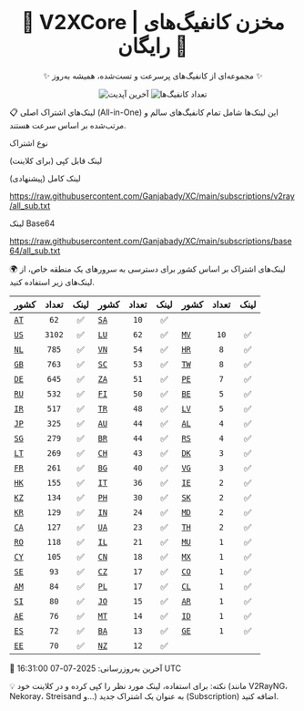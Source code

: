 <div align="center">
<h1 style="font-size: 2.5em; font-weight: bold;">🚀 V2XCore | مخزن کانفیگ‌های رایگان 🚀</h1>
<p>✨ مجموعه‌ای از کانفیگ‌های پرسرعت و تست‌شده، همیشه به‌روز ✨</p>

<p>
<img src="https://img.shields.io/badge/Updated-2025-07-07 16:31:00 UTC-blue?style=for-the-badge&logo=github" alt="آخرین آپدیت">
<img src="https://img.shields.io/badge/Configs-16167-green?style=for-the-badge&logo=serverless" alt="تعداد کانفیگ‌ها">
</p>
</div>

📋 لینک‌های اشتراک اصلی (All-in-One)
این لینک‌ها شامل تمام کانفیگ‌های سالم و مرتب‌شده بر اساس سرعت هستند.

نوع اشتراک

لینک قابل کپی (برای کلاینت)

لینک کامل (پیشنهادی)

https://raw.githubusercontent.com/Ganjabady/XC/main/subscriptions/v2ray/all_sub.txt

لینک Base64

https://raw.githubusercontent.com/Ganjabady/XC/main/subscriptions/base64/all_sub.txt

🌍 لینک‌های اشتراک بر اساس کشور
برای دسترسی به سرورهای یک منطقه خاص، از لینک‌های زیر استفاده کنید.

| کشور | تعداد | لینک | کشور | تعداد | لینک | کشور | تعداد | لینک |
| :--- | :---: | :---: | :--- | :---: | :---: | :--- | :---: | :---: |
| [`AT`](https://raw.githubusercontent.com/Ganjabady/XC/main/subscriptions/regions/AT.txt) | `62` | ✅ | [`SA`](https://raw.githubusercontent.com/Ganjabady/XC/main/subscriptions/regions/SA.txt) | `10` | ✅ |
| [`US`](https://raw.githubusercontent.com/Ganjabady/XC/main/subscriptions/regions/US.txt) | `3102` | ✅ | [`LU`](https://raw.githubusercontent.com/Ganjabady/XC/main/subscriptions/regions/LU.txt) | `62` | ✅ | [`MV`](https://raw.githubusercontent.com/Ganjabady/XC/main/subscriptions/regions/MV.txt) | `10` | ✅ |
| [`NL`](https://raw.githubusercontent.com/Ganjabady/XC/main/subscriptions/regions/NL.txt) | `785` | ✅ | [`VN`](https://raw.githubusercontent.com/Ganjabady/XC/main/subscriptions/regions/VN.txt) | `54` | ✅ | [`HR`](https://raw.githubusercontent.com/Ganjabady/XC/main/subscriptions/regions/HR.txt) | `8` | ✅ |
| [`GB`](https://raw.githubusercontent.com/Ganjabady/XC/main/subscriptions/regions/GB.txt) | `763` | ✅ | [`SC`](https://raw.githubusercontent.com/Ganjabady/XC/main/subscriptions/regions/SC.txt) | `53` | ✅ | [`TW`](https://raw.githubusercontent.com/Ganjabady/XC/main/subscriptions/regions/TW.txt) | `8` | ✅ |
| [`DE`](https://raw.githubusercontent.com/Ganjabady/XC/main/subscriptions/regions/DE.txt) | `645` | ✅ | [`ZA`](https://raw.githubusercontent.com/Ganjabady/XC/main/subscriptions/regions/ZA.txt) | `51` | ✅ | [`PE`](https://raw.githubusercontent.com/Ganjabady/XC/main/subscriptions/regions/PE.txt) | `7` | ✅ |
| [`RU`](https://raw.githubusercontent.com/Ganjabady/XC/main/subscriptions/regions/RU.txt) | `532` | ✅ | [`FI`](https://raw.githubusercontent.com/Ganjabady/XC/main/subscriptions/regions/FI.txt) | `50` | ✅ | [`BE`](https://raw.githubusercontent.com/Ganjabady/XC/main/subscriptions/regions/BE.txt) | `5` | ✅ |
| [`IR`](https://raw.githubusercontent.com/Ganjabady/XC/main/subscriptions/regions/IR.txt) | `517` | ✅ | [`TR`](https://raw.githubusercontent.com/Ganjabady/XC/main/subscriptions/regions/TR.txt) | `48` | ✅ | [`LV`](https://raw.githubusercontent.com/Ganjabady/XC/main/subscriptions/regions/LV.txt) | `5` | ✅ |
| [`JP`](https://raw.githubusercontent.com/Ganjabady/XC/main/subscriptions/regions/JP.txt) | `325` | ✅ | [`AU`](https://raw.githubusercontent.com/Ganjabady/XC/main/subscriptions/regions/AU.txt) | `44` | ✅ | [`AL`](https://raw.githubusercontent.com/Ganjabady/XC/main/subscriptions/regions/AL.txt) | `4` | ✅ |
| [`SG`](https://raw.githubusercontent.com/Ganjabady/XC/main/subscriptions/regions/SG.txt) | `279` | ✅ | [`BR`](https://raw.githubusercontent.com/Ganjabady/XC/main/subscriptions/regions/BR.txt) | `44` | ✅ | [`RS`](https://raw.githubusercontent.com/Ganjabady/XC/main/subscriptions/regions/RS.txt) | `4` | ✅ |
| [`LT`](https://raw.githubusercontent.com/Ganjabady/XC/main/subscriptions/regions/LT.txt) | `269` | ✅ | [`CH`](https://raw.githubusercontent.com/Ganjabady/XC/main/subscriptions/regions/CH.txt) | `43` | ✅ | [`DK`](https://raw.githubusercontent.com/Ganjabady/XC/main/subscriptions/regions/DK.txt) | `3` | ✅ |
| [`FR`](https://raw.githubusercontent.com/Ganjabady/XC/main/subscriptions/regions/FR.txt) | `261` | ✅ | [`BG`](https://raw.githubusercontent.com/Ganjabady/XC/main/subscriptions/regions/BG.txt) | `40` | ✅ | [`VG`](https://raw.githubusercontent.com/Ganjabady/XC/main/subscriptions/regions/VG.txt) | `3` | ✅ |
| [`HK`](https://raw.githubusercontent.com/Ganjabady/XC/main/subscriptions/regions/HK.txt) | `155` | ✅ | [`IT`](https://raw.githubusercontent.com/Ganjabady/XC/main/subscriptions/regions/IT.txt) | `36` | ✅ | [`IE`](https://raw.githubusercontent.com/Ganjabady/XC/main/subscriptions/regions/IE.txt) | `2` | ✅ |
| [`KZ`](https://raw.githubusercontent.com/Ganjabady/XC/main/subscriptions/regions/KZ.txt) | `134` | ✅ | [`PH`](https://raw.githubusercontent.com/Ganjabady/XC/main/subscriptions/regions/PH.txt) | `30` | ✅ | [`SK`](https://raw.githubusercontent.com/Ganjabady/XC/main/subscriptions/regions/SK.txt) | `2` | ✅ |
| [`KR`](https://raw.githubusercontent.com/Ganjabady/XC/main/subscriptions/regions/KR.txt) | `129` | ✅ | [`IN`](https://raw.githubusercontent.com/Ganjabady/XC/main/subscriptions/regions/IN.txt) | `24` | ✅ | [`MD`](https://raw.githubusercontent.com/Ganjabady/XC/main/subscriptions/regions/MD.txt) | `2` | ✅ |
| [`CA`](https://raw.githubusercontent.com/Ganjabady/XC/main/subscriptions/regions/CA.txt) | `127` | ✅ | [`UA`](https://raw.githubusercontent.com/Ganjabady/XC/main/subscriptions/regions/UA.txt) | `23` | ✅ | [`TH`](https://raw.githubusercontent.com/Ganjabady/XC/main/subscriptions/regions/TH.txt) | `2` | ✅ |
| [`RO`](https://raw.githubusercontent.com/Ganjabady/XC/main/subscriptions/regions/RO.txt) | `118` | ✅ | [`IL`](https://raw.githubusercontent.com/Ganjabady/XC/main/subscriptions/regions/IL.txt) | `21` | ✅ | [`MU`](https://raw.githubusercontent.com/Ganjabady/XC/main/subscriptions/regions/MU.txt) | `1` | ✅ |
| [`CY`](https://raw.githubusercontent.com/Ganjabady/XC/main/subscriptions/regions/CY.txt) | `105` | ✅ | [`CN`](https://raw.githubusercontent.com/Ganjabady/XC/main/subscriptions/regions/CN.txt) | `18` | ✅ | [`MX`](https://raw.githubusercontent.com/Ganjabady/XC/main/subscriptions/regions/MX.txt) | `1` | ✅ |
| [`SE`](https://raw.githubusercontent.com/Ganjabady/XC/main/subscriptions/regions/SE.txt) | `93` | ✅ | [`CZ`](https://raw.githubusercontent.com/Ganjabady/XC/main/subscriptions/regions/CZ.txt) | `17` | ✅ | [`CO`](https://raw.githubusercontent.com/Ganjabady/XC/main/subscriptions/regions/CO.txt) | `1` | ✅ |
| [`AM`](https://raw.githubusercontent.com/Ganjabady/XC/main/subscriptions/regions/AM.txt) | `84` | ✅ | [`PL`](https://raw.githubusercontent.com/Ganjabady/XC/main/subscriptions/regions/PL.txt) | `17` | ✅ | [`CL`](https://raw.githubusercontent.com/Ganjabady/XC/main/subscriptions/regions/CL.txt) | `1` | ✅ |
| [`SI`](https://raw.githubusercontent.com/Ganjabady/XC/main/subscriptions/regions/SI.txt) | `80` | ✅ | [`JO`](https://raw.githubusercontent.com/Ganjabady/XC/main/subscriptions/regions/JO.txt) | `15` | ✅ | [`AR`](https://raw.githubusercontent.com/Ganjabady/XC/main/subscriptions/regions/AR.txt) | `1` | ✅ |
| [`AE`](https://raw.githubusercontent.com/Ganjabady/XC/main/subscriptions/regions/AE.txt) | `76` | ✅ | [`MT`](https://raw.githubusercontent.com/Ganjabady/XC/main/subscriptions/regions/MT.txt) | `14` | ✅ | [`ID`](https://raw.githubusercontent.com/Ganjabady/XC/main/subscriptions/regions/ID.txt) | `1` | ✅ |
| [`ES`](https://raw.githubusercontent.com/Ganjabady/XC/main/subscriptions/regions/ES.txt) | `72` | ✅ | [`BA`](https://raw.githubusercontent.com/Ganjabady/XC/main/subscriptions/regions/BA.txt) | `13` | ✅ | [`GE`](https://raw.githubusercontent.com/Ganjabady/XC/main/subscriptions/regions/GE.txt) | `1` | ✅ |
| [`EE`](https://raw.githubusercontent.com/Ganjabady/XC/main/subscriptions/regions/EE.txt) | `70` | ✅ | [`NZ`](https://raw.githubusercontent.com/Ganjabady/XC/main/subscriptions/regions/NZ.txt) | `12` | ✅ |  |  |  |


🔄 آخرین به‌روزرسانی: 2025-07-07 16:31:00 UTC

💡 نکته: برای استفاده، لینک مورد نظر را کپی کرده و در کلاینت خود (مانند V2RayNG، Nekoray، Streisand و...) به عنوان یک اشتراک جدید (Subscription) اضافه کنید.
